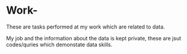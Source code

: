 # Work-
 These are tasks performed at my work which are related to data.
 
 My job and the information about the data is kept private, these are jsut codes/quries which demonstate data skills.
